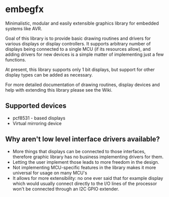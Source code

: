 embegfx
=======

Minimalistic, modular and easily extensible graphics library for embedded systems like AVR.

Goal of this library is to provide basic drawing routines and drivers for various displays or display controllers. It supports arbitrary number of displays being connected to a single MCU (if its resources allow), and adding drivers for new devices is a simple matter of implementing just a few functions.

At present, this library supports only 1 bit displays, but support for other display types can be added as necessary.

For more detailed documentation of drawing routines, display devices and help with extending this library please see the Wiki.

Supported devices
-----------------

  - pcf8531 - based displays
  - Virtual mirroring device

Why aren't low level interface drivers available?
-------------------------------------------------

  - More things that displays can be connected to those interfaces, therefore graphic library has no business implementing drivers for them.
  - Letting the user implement those leads to more freedom in the design.
  - Not implementing MCU-specific features in the library makes it more universal for usage on many MCU's
  - It allows for more extensibility: no one ever said that for example display which would usually connect directly to the I/O lines of the processor won't be connected through an I2C GPIO extender.